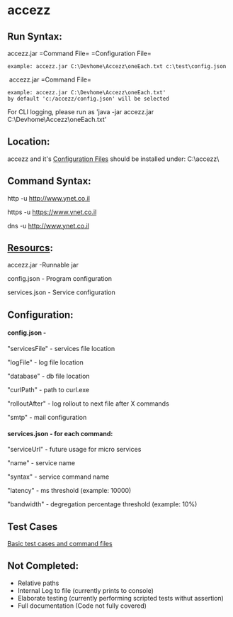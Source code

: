 # accezz

## Run Syntax:

  accezz.jar =Command File= =Configuration File=
  
  	example: accezz.jar C:\Devhome\Accezz\oneEach.txt c:\test\config.json
  
  accezz.jar =Command File=
  
	example: accezz.jar C:\Devhome\Accezz\oneEach.txt'
	by default 'c:/accezz/config.json' will be selected

  For CLI logging, please run as 'java -jar accezz.jar C:\Devhome\Accezz\oneEach.txt'     
  
## Location:  
  accezz and it's [Configuration Files](Https://github.com/tetraeder/accezz/tree/master/src/resources) should be installed under:
  C:\accezz\
  
## Command Syntax:

  http -u http://www.ynet.co.il
  
  
  https -u https://www.ynet.co.il
  
  
  dns -u http://www.ynet.co.il
  
## [Resourcs](Https://github.com/tetraeder/accezz/tree/master/src/resources):

accezz.jar -Runnable jar

config.json - Program configuration

services.json - Service configuration

## Configuration: 

#### config.json -

  "servicesFile" - services file location 
  
  "logFile" - log file location
  
  "database" - db file location
  
  "curlPath" - path to curl.exe 
  
  "rolloutAfter" - log rollout to next file after X commands
  
  "smtp" - mail configuration
  
  
#### services.json - for each command: 

  "serviceUrl" - future usage for micro services
  
  "name" - service name
  
  "syntax" - service command name 
  
  "latency" - ms threshold (example: 10000)
	
  "bandwidth" - degregation percentage threshold (example: 10%)
	
  
## Test Cases

  [Basic test cases and command files](https://github.com/tetraeder/accezz/tree/master/test)
  
  
## Not Completed:
  * Relative paths 
  * Internal Log to file (currently prints to console)
  * Elaborate testing (currently performing scripted tests withut assertion)
  * Full documentation (Code not fully covered)
